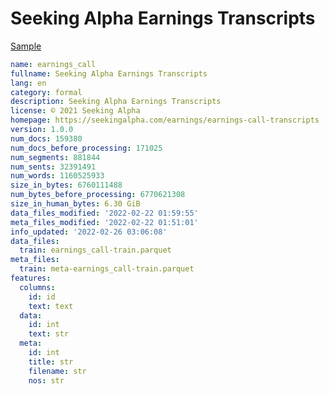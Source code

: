 # Seeking Alpha Earnings Transcripts
 
[Sample](../sample/earnings_call.txt)
 
<!-- MARKDOWN-AUTO-DOCS:START (CODE:src=../../../ekorpkit/resources/corpora/earnings_call.yaml) -->
<!-- The below code snippet is automatically added from ../../../ekorpkit/resources/corpora/earnings_call.yaml -->
```yaml
name: earnings_call
fullname: Seeking Alpha Earnings Transcripts
lang: en
category: formal
description: Seeking Alpha Earnings Transcripts
license: © 2021 Seeking Alpha
homepage: https://seekingalpha.com/earnings/earnings-call-transcripts
version: 1.0.0
num_docs: 159380
num_docs_before_processing: 171025
num_segments: 881844
num_sents: 32391491
num_words: 1160525933
size_in_bytes: 6760111488
num_bytes_before_processing: 6770621308
size_in_human_bytes: 6.30 GiB
data_files_modified: '2022-02-22 01:59:55'
meta_files_modified: '2022-02-22 01:51:01'
info_updated: '2022-02-26 03:06:08'
data_files:
  train: earnings_call-train.parquet
meta_files:
  train: meta-earnings_call-train.parquet
features:
  columns:
    id: id
    text: text
  data:
    id: int
    text: str
  meta:
    id: int
    title: str
    filename: str
    nos: str
```
<!-- MARKDOWN-AUTO-DOCS:END -->
